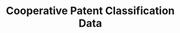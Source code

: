 ---
layout: default
bigquery: https://console.cloud.google.com/bigquery?p=patents-public-data&d=cpc&page=dataset
citation: '“Cooperative Patent Classification” by the EPO and USPTO, for public use. '
contributors: EPO, USPTO
cost: None
description: Cooperative Patent Classification Data contains the scheme and definitions
  of the Cooperative Patent Classification system for classifying patent documents.
  The CPC is the result of a partnership between the EPO and the USPTO in their joint
  effort to develop a common, internationally compatible classification system for
  technical documents, in particular patent publications, which will be used by both
  offices in the patent granting process
documentation: https://www.cooperativepatentclassification.org/cpcSchemeAndDefinitions
last_edit: 04/05/2022, 12:52:30
location: https://www.cooperativepatentclassification.org/index
maintained_by: USPTO, EPO
schema_fields:
- residual_references
- informativeReferences
- parents
- title_part
- definition
- date_revised
- glossary
- synonyms
- child_groups
- not_allocatable
- ipcConcordant
- additional_only
- sizeCache
- titleFull
- residualReferences
- notAllocatable
- titlePart
- level
- limitingReferences
- dateRevised
- ipc_concordant
- breakdownCode
- application_references
- limiting_references
- symbol
- informative_references
- childGroups
- status
- title_full
- children
- applicationReferences
- breakdown_code
shortname: cooperative_patent_classification
tags:
- patents
- science
title: Cooperative Patent Classification Data
uuid: 984374a7-16e9-4b35-9445-458daceb01bf
---